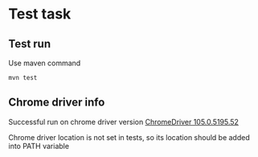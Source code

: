 # Test task

## Test run

Use maven command

```
mvn test
```

## Chrome driver info

Successful run on chrome driver version [ChromeDriver 105.0.5195.52](https://chromedriver.storage.googleapis.com/index.html?path=105.0.5195.52/)

Chrome driver location is not set in tests, so its location should be added into PATH variable

